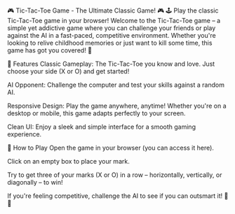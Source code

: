 🎮 Tic-Tac-Toe Game - The Ultimate Classic Game! 🎮
🕹️ Play the classic Tic-Tac-Toe game in your browser!
Welcome to the Tic-Tac-Toe game – a simple yet addictive game where you can challenge your friends or play against the AI in a fast-paced, competitive environment. Whether you're looking to relive childhood memories or just want to kill some time, this game has got you covered! 🚀

🌟 Features
Classic Gameplay: The Tic-Tac-Toe you know and love. Just choose your side (X or O) and get started!

AI Opponent: Challenge the computer and test your skills against a random AI.

Responsive Design: Play the game anywhere, anytime! Whether you're on a desktop or mobile, this game adapts perfectly to your screen.

Clean UI: Enjoy a sleek and simple interface for a smooth gaming experience.

🚀 How to Play
Open the game in your browser (you can access it here).

Click on an empty box to place your mark.

Try to get three of your marks (X or O) in a row – horizontally, vertically, or diagonally – to win!

If you're feeling competitive, challenge the AI to see if you can outsmart it! 🧠💡
